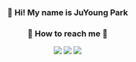<div align="center">
<h3> 👋 Hi! My name is JuYoung Park </h3>
<h3>📱 How to reach me 📱</h3>
<a href="https://www.instagram.com/jyp.on/"><img src="https://img.shields.io/badge/Instagram-E4405F?style=flat-square&logo=Instagram&logoColor=white&link=https://www.instagram.com/jyp.on/"/></a>
<a href="mailto:okmlnsunok@gmail.com"><img src="https://img.shields.io/badge/Gmail-d14836?style=flat-square&logo=Gmail&logoColor=white&link=okmlnsunok@gmail.com"/></a>
<a href="mailto:ju0_park@naver.com"><img src="https://img.shields.io/badge/Naver-339933?style=flat-square&logo=Naver&logoColor=white&link=ju0_park@naver.com"/></a>
</div>
